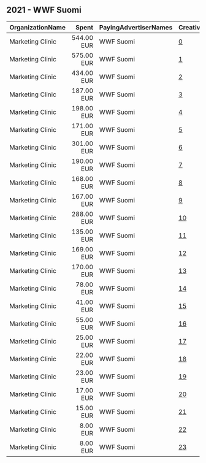 ## 2021 - WWF Suomi 
|OrganizationName|Spent|PayingAdvertiserNames|CreativeUrls|Impressions|Genders|AgeBrackets|CountryCodes|BillingAddresses|CandidateBallotInformation|
|:---|---:|:---|:---|---:|:---|:---|:---|:---|:---|
|Marketing Clinic|544.00 EUR|WWF Suomi|[0](https://www.snap.com/political-ads/asset/bbaf8accfbf23d18f7d951f0745cd8f036c86f80e39bad60c0f138f731080b94?mediaType=mp4)|606,204||15-35|finland|"Tacenska cesta 26,Ljubljana,1210,SI"||
|Marketing Clinic|575.00 EUR|WWF Suomi|[1](https://www.snap.com/political-ads/asset/bbaf8accfbf23d18f7d951f0745cd8f036c86f80e39bad60c0f138f731080b94?mediaType=mp4)|534,541||15-25|finland|"Tacenska cesta 26,Ljubljana,1210,SI"||
|Marketing Clinic|434.00 EUR|WWF Suomi|[2](https://www.snap.com/political-ads/asset/0187e9bb1b4b2644669744e729d423130af88d66e286dce4901703346b0bb2cf?mediaType=mp4)|480,088||15-35|finland|"Tacenska cesta 26,Ljubljana,1210,SI"||
|Marketing Clinic|187.00 EUR|WWF Suomi|[3](https://www.snap.com/political-ads/asset/91973e46295f2798bdbe4d440968c628ff04380a24d95823399d8681497e08b8?mediaType=mp4)|233,550||15-35|finland|"Tacenska cesta 26,Ljubljana,1210,SI"||
|Marketing Clinic|198.00 EUR|WWF Suomi|[4](https://www.snap.com/political-ads/asset/bbaf8accfbf23d18f7d951f0745cd8f036c86f80e39bad60c0f138f731080b94?mediaType=mp4)|231,957||15-35|finland|"Tacenska cesta 26,Ljubljana,1210,SI"||
|Marketing Clinic|171.00 EUR|WWF Suomi|[5](https://www.snap.com/political-ads/asset/0187e9bb1b4b2644669744e729d423130af88d66e286dce4901703346b0bb2cf?mediaType=mp4)|219,011||15-35|finland|"Tacenska cesta 26,Ljubljana,1210,SI"||
|Marketing Clinic|301.00 EUR|WWF Suomi|[6](https://www.snap.com/political-ads/asset/ecbe3c998a124919034ae8df13dba99eeaa6222d3a0f20cf0d36ac9364c5b575?mediaType=jpg)|193,335||15-35|finland|"Tacenska cesta 26,Ljubljana,1210,SI"||
|Marketing Clinic|190.00 EUR|WWF Suomi|[7](https://www.snap.com/political-ads/asset/0187e9bb1b4b2644669744e729d423130af88d66e286dce4901703346b0bb2cf?mediaType=mp4)|193,057||15-25|finland|"Tacenska cesta 26,Ljubljana,1210,SI"||
|Marketing Clinic|168.00 EUR|WWF Suomi|[8](https://www.snap.com/political-ads/asset/91973e46295f2798bdbe4d440968c628ff04380a24d95823399d8681497e08b8?mediaType=mp4)|189,077||15-35|finland|"Tacenska cesta 26,Ljubljana,1210,SI"||
|Marketing Clinic|167.00 EUR|WWF Suomi|[9](https://www.snap.com/political-ads/asset/91973e46295f2798bdbe4d440968c628ff04380a24d95823399d8681497e08b8?mediaType=mp4)|183,967||15-25|finland|"Tacenska cesta 26,Ljubljana,1210,SI"||
|Marketing Clinic|288.00 EUR|WWF Suomi|[10](https://www.snap.com/political-ads/asset/bbaf8accfbf23d18f7d951f0745cd8f036c86f80e39bad60c0f138f731080b94?mediaType=mp4)|162,682||15-35|finland|"Tacenska cesta 26,Ljubljana,1210,SI"||
|Marketing Clinic|135.00 EUR|WWF Suomi|[11](https://www.snap.com/political-ads/asset/ecbe3c998a124919034ae8df13dba99eeaa6222d3a0f20cf0d36ac9364c5b575?mediaType=jpg)|149,809||15-35|finland|"Tacenska cesta 26,Ljubljana,1210,SI"||
|Marketing Clinic|169.00 EUR|WWF Suomi|[12](https://www.snap.com/political-ads/asset/0187e9bb1b4b2644669744e729d423130af88d66e286dce4901703346b0bb2cf?mediaType=mp4)|106,170||15-35|finland|"Tacenska cesta 26,Ljubljana,1210,SI"||
|Marketing Clinic|170.00 EUR|WWF Suomi|[13](https://www.snap.com/political-ads/asset/91973e46295f2798bdbe4d440968c628ff04380a24d95823399d8681497e08b8?mediaType=mp4)|106,142||15-35|finland|"Tacenska cesta 26,Ljubljana,1210,SI"||
|Marketing Clinic|78.00 EUR|WWF Suomi|[14](https://www.snap.com/political-ads/asset/42c12a134e354d760176ddcb75428b9accca79ba93d8271da053e1141828cb8c?mediaType=jpg)|83,029||15-35|finland|"Tacenska cesta 26,Ljubljana,1210,SI"||
|Marketing Clinic|41.00 EUR|WWF Suomi|[15](https://www.snap.com/political-ads/asset/42c12a134e354d760176ddcb75428b9accca79ba93d8271da053e1141828cb8c?mediaType=jpg)|40,562||15-35|finland|"Tacenska cesta 26,Ljubljana,1210,SI"||
|Marketing Clinic|55.00 EUR|WWF Suomi|[16](https://www.snap.com/political-ads/asset/fafda46c9b6e915c951a066883e7f87c1618344ea1a8ba954c7ecb1c832cc071?mediaType=jpg)|28,729||15-35|finland|"Tacenska cesta 26,Ljubljana,1210,SI"||
|Marketing Clinic|25.00 EUR|WWF Suomi|[17](https://www.snap.com/political-ads/asset/ecbe3c998a124919034ae8df13dba99eeaa6222d3a0f20cf0d36ac9364c5b575?mediaType=jpg)|22,859||15-25|finland|"Tacenska cesta 26,Ljubljana,1210,SI"||
|Marketing Clinic|22.00 EUR|WWF Suomi|[18](https://www.snap.com/political-ads/asset/fafda46c9b6e915c951a066883e7f87c1618344ea1a8ba954c7ecb1c832cc071?mediaType=jpg)|21,176||15-35|finland|"Tacenska cesta 26,Ljubljana,1210,SI"||
|Marketing Clinic|23.00 EUR|WWF Suomi|[19](https://www.snap.com/political-ads/asset/42c12a134e354d760176ddcb75428b9accca79ba93d8271da053e1141828cb8c?mediaType=jpg)|19,403||15-25|finland|"Tacenska cesta 26,Ljubljana,1210,SI"||
|Marketing Clinic|17.00 EUR|WWF Suomi|[20](https://www.snap.com/political-ads/asset/fafda46c9b6e915c951a066883e7f87c1618344ea1a8ba954c7ecb1c832cc071?mediaType=jpg)|16,046||15-25|finland|"Tacenska cesta 26,Ljubljana,1210,SI"||
|Marketing Clinic|15.00 EUR|WWF Suomi|[21](https://www.snap.com/political-ads/asset/42c12a134e354d760176ddcb75428b9accca79ba93d8271da053e1141828cb8c?mediaType=jpg)|9,296||15-35|finland|"Tacenska cesta 26,Ljubljana,1210,SI"||
|Marketing Clinic|8.00 EUR|WWF Suomi|[22](https://www.snap.com/political-ads/asset/fafda46c9b6e915c951a066883e7f87c1618344ea1a8ba954c7ecb1c832cc071?mediaType=jpg)|8,413||15-35|finland|"Tacenska cesta 26,Ljubljana,1210,SI"||
|Marketing Clinic|8.00 EUR|WWF Suomi|[23](https://www.snap.com/political-ads/asset/ecbe3c998a124919034ae8df13dba99eeaa6222d3a0f20cf0d36ac9364c5b575?mediaType=jpg)|8,079||15-35|finland|"Tacenska cesta 26,Ljubljana,1210,SI"||
